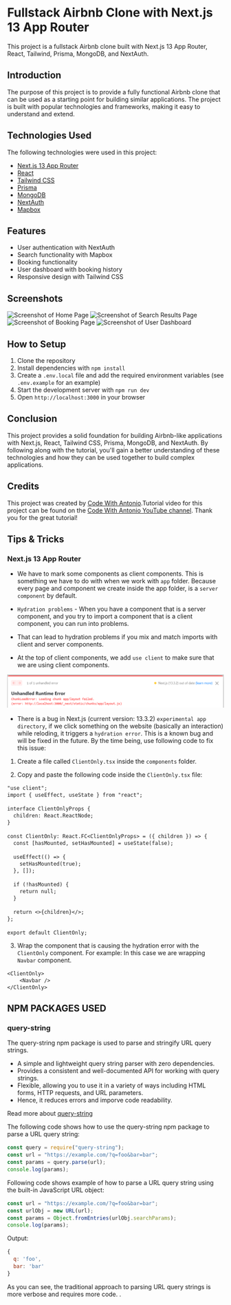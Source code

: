 # Fullstack Airbnb Clone with Next.js 13 App Router

This project is a fullstack Airbnb clone built with Next.js 13 App Router, React, Tailwind, Prisma, MongoDB, and NextAuth.

## Introduction

The purpose of this project is to provide a fully functional Airbnb clone that can be used as a starting point for building similar applications. The project is built with popular technologies and frameworks, making it easy to understand and extend.

## Technologies Used

The following technologies were used in this project:

- [Next.js 13 App Router](#nextjs-13-app-router)
- [React](#react)
- [Tailwind CSS](#tailwind-css)
- [Prisma](#prisma)
- [MongoDB](#mongodb)
- [NextAuth](#nextauth)
- [Mapbox](#mapbox)

## Features

- User authentication with NextAuth
- Search functionality with Mapbox
- Booking functionality
- User dashboard with booking history
- Responsive design with Tailwind CSS

## Screenshots

![Screenshot of Home Page](/screenshots/home-page.png)
![Screenshot of Search Results Page](/screenshots/search-results-page.png)
![Screenshot of Booking Page](/screenshots/booking-page.png)
![Screenshot of User Dashboard](/screenshots/user-dashboard.png)

## How to Setup

1. Clone the repository
2. Install dependencies with `npm install`
3. Create a `.env.local` file and add the required environment variables (see `.env.example` for an example)
4. Start the development server with `npm run dev`
5. Open `http://localhost:3000` in your browser

## Conclusion

This project provides a solid foundation for building Airbnb-like applications with Next.js, React, Tailwind CSS, Prisma, MongoDB, and NextAuth. By following along with the tutorial, you'll gain a better understanding of these technologies and how they can be used together to build complex applications.

## Credits

This project was created by [Code With Antonio](https://www.youtube.com/@codewithantonio).Tutorial video for this project can be found on the [Code With Antonio YouTube channel](https://youtu.be/c_-b_isI4vg). Thank you for the great tutorial!

## Tips & Tricks

### Next.js 13 App Router

- We have to mark some components as client components. This is something we have to do with when we work with `app` folder. Because every page and component we create inside the app folder, is a `server component` by default.

- `Hydration problems` - When you have a component that is a server component, and you try to import a component that is a client component, you can run into problems.

- That can lead to hydration problems if you mix and match imports with client and server components.

- At the top of client components, we add `use client` to make sure that we are using client components.

<img src= "./public/git_mark_images/app_directory_hydration_runtime_error.png" alt="hydration_runtime_error">

- There is a bug in Next.js (current version: 13.3.2) `experimental app directory`, if we click something on the website (basically an interaction) while reloding, it triggers a `hydration error`. This is a known bug and will be fixed in the future. By the time being, use following code to fix this issue:

1. Create a file called `ClientOnly.tsx` inside the `components` folder.

2. Copy and paste the following code inside the `ClientOnly.tsx` file:

```
"use client";
import { useEffect, useState } from "react";

interface ClientOnlyProps {
  children: React.ReactNode;
}

const ClientOnly: React.FC<ClientOnlyProps> = ({ children }) => {
  const [hasMounted, setHasMounted] = useState(false);

  useEffect(() => {
    setHasMounted(true);
  }, []);

  if (!hasMounted) {
    return null;
  }

  return <>{children}</>;
};

export default ClientOnly;

```

3. Wrap the component that is causing the hydration error with the `ClientOnly` component. For example: In this case we are wrapping `Navbar` component.

```
<ClientOnly>
    <Navbar />
</ClientOnly>
```

## NPM PACKAGES USED

### query-string

The query-string npm package is used to parse and stringify URL query strings.

- A simple and lightweight query string parser with zero dependencies.
- Provides a consistent and well-documented API for working with query strings.
- Flexible, allowing you to use it in a variety of ways including HTML forms, HTTP requests, and URL parameters.
- Hence, it reduces errors and imporve code readability.

Read more about [query-string](https://www.npmjs.com/package/query-string)

The following code shows how to use the query-string npm package to parse a URL query string:

```js
const query = require("query-string");
const url = "https://example.com/?q=foo&bar=bar";
const params = query.parse(url);
console.log(params);
```

Following code shows example of how to parse a URL query string using the built-in JavaScript URL object:

```js
const url = "https://example.com/?q=foo&bar=bar";
const urlObj = new URL(url);
const params = Object.fromEntries(urlObj.searchParams);
console.log(params);
```

Output:

```js
{
  q: 'foo',
  bar: 'bar'
}
```

As you can see, the traditional approach to parsing URL query strings is more verbose and requires more code. .
